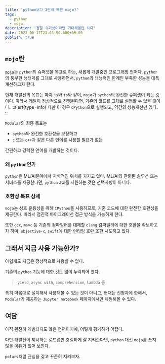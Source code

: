 ```yaml
---
title: 'python보다 3만배 빠른 mojo?'
tags:
  - python
  - mojo
description: '정말 슈퍼셋이라면 기대해볼만 하다'
date: 2023-05-17T23:03:50.686+09:00 
publish: true
---
```


## `mojo`란
[`mojo`](https://www.modular.com/mojo)는 `python`의 슈퍼셋을 목표로 하는, 새롭게 개발중인 프로그래밍 언어다.
`python`의 풍부한 생태계를 그대로 사용하면서, `python`의 태생적인 한계인 부족한 성능을 대폭 계선하고자 한다.

현재 개발진의 목표는 마치 `js`와 `ts`와 같이, `mojo`가 `python`의 완전한 슈퍼셋이 되는 것이다. 따라서 개발이 정상적으로 진행된다면, 기존의 코드를 그대로 실행할 수 있을 것이다.
::alert{type=info}
다만 이 경우 `CPython`으로 실행되고, 약간의 성능개선만 있다.
::

`Modular`의 최종 목표는
* `python`와 완전한 호환성을 보장하고
* `c` 또는 `c++`과 같은 다른 언어를 사용할 필요가 없는

간편하고 강력한 언어를 개발하는 것이다.

### 왜 `python`인가
`python`은 ML/AI분야에서 지배적인 위치를 가지고 있다.
ML/AI와 관련된 솔루션 또는 서비스를 제공한다면,
`python` api를 지원하는 것은 선택사항이 아니다.

### 호환성 목표 상세
`mojo`는 상호 운용성을 위해 `CPython`을 사용하므로, 기존 코드에 대한 완전한 호환성을 제공한다.
따라서 점진적 마이그레이션 접근 방식을 가능하게 한다.

또한 `gcc`, `msvc` 등 기존의 컴파일러를 대체할 `clang` 컴파일러에 대한 호환을 확보하고자 하며, `objective-c`, `swift`에 대한 런타임 호환 또한 시도하고 있다.

## 그래서 지금 사용 가능한가?
아쉽게도 지금은 정상적으로 사용할 수 없다.

기존의 `python` 기능에 대한 것도 많이 누락되어 있다.
> `yield`, `async with`, `comprehension`, `lambda` 등

특히 마음대로 설치해서 사용해볼 수 있는 것이 아니고, 현재는 신청자에 한해서, `Modular`가 제공하는 `Jupyter notebook` 페이지에서만 체험해볼 수 있다.

## 여담
아직 완전히 개발되지도 않은 언어이기에, 어떻게 평가하기 어렵다.

다만 개발진이 제시하는 로드맵만 충실하게 잘 지켜준다면, `python` 대신 `mojo`를 쓰지 않을 이유가 없어 보인다.

`polars`처럼 관심을 갖고 꾸준히 지켜보자.
